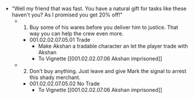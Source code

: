 - "Well my friend that was fast. You have a natural gift for tasks like these haven't you? As I promised you get 20% off!"
	- 1. Buy some of his wares before you deliver him to justice. That way you can help the crew even more.
		- 001.02.02.07.05.01 Trade
			- Make Akshan a tradable character an let the player trade with Akshan
			- To Vignette [[001.02.02.07.06 Akshan imprisoned]]
	- 2. Don't buy anything. Just leave and give Mark the signal to arrest this shady merchant.
		- 001.02.02.07.05.02 No Trade
			- To Vignette [[001.02.02.07.06 Akshan imprisoned]]